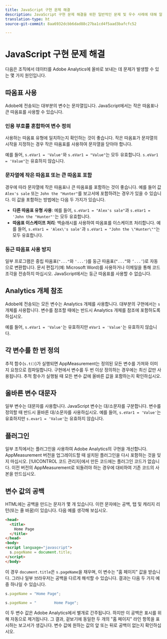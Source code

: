 ```yaml
---
title: JavaScript 구현 문제 해결
description: JavaScript 구현 문제 해결을 위한 일반적인 문제 및 우수 사례에 대해 알아봅니다.
translation-type: ht
source-git-commit: 8aa6932dcbb6dad88c27ba1cd4f5aad3bafcfc52

---
```



# JavaScript 구현 문제 해결

다음은 조직에서 데이터를 Adobe Analytics에 올바로 보내는 데 문제가 발생할 수 있는 몇 가지 원인입니다.

## 따옴표 사용

Adobe에 전송되는 대부분의 변수는 문자열입니다. JavaScript에서는 작은 따옴표나 큰 따옴표를 사용할 수 있습니다.

### 인용 부호를 혼합하여 변수 정의

사용하는 따옴표 유형에 일치하는지 확인하는 것이 좋습니다. 작은 따옴표가 문자열의 시작을 지정하는 경우 작은 따옴표를 사용하여 문자열을 닫아야 합니다.

예를 들어, `s.eVar1 = 'Value'`와 `s.eVar1 = "Value"`는 모두 유효합니다. `s.eVar1 = 'Value"`는 유효하지 않습니다.

### 문자열에 작은 따옴표 또는 큰 따옴표 포함

경우에 따라 문자열에 작은 따옴표나 큰 따옴표를 포함하는 것이 좋습니다. 예를 들어 값 `Alex's sale` 또는 `John the "Hunter"`를 보고서에 포함하려는 경우가 있을 수 있습니다. 이 값을 포함하는 방법에는 다음 두 가지가 있습니다.

* **다른 따옴표 유형 사용**: 예를 들어, `s.eVar1 = "Alex's sale"`과 `s.eVar1 = 'John the "Hunter"'`는 모두 유효합니다.
* **따옴표 이스케이프 처리**: 백슬래시를 사용하여 따옴표를 이스케이프 처리합니다. 예를 들어, `s.eVar1 = 'Alex\'s sale'`과 `s.eVar1 = "John the \"Hunter\""`는 모두 유효합니다.

### 둥근 따옴표 사용 방지

일부 프로그램은 중립 따옴표(`"..."`와 `'...'`)를 둥근 따옴표(`“...”`와 `‘...’`)로 자동으로 변환합니다. 문서 편집기(예: Microsoft Word)를 사용하거나 이메일을 통해 코드 조각을 전송하지 마십시오. JavaScript에서는 둥근 따옴표를 사용할 수 없습니다.

## Analytics 개체 참조

Adobe에 전송되는 모든 변수는 Analytics 개체를 사용합니다. 대부분의 구현에서는 `s` 개체를 사용합니다. 변수를 참조할 때에는 반드시 Analytics 개체를 참조에 포함하도록 하십시오.

예를 들어, `s.eVar1 = 'Value'`는 유효하지만 `eVar1 = 'Value'`는 유효하지 않습니다.

## 각 변수를 한 번 정의

추적 함수(`s.t()`)가 실행되면 AppMeasurement는 정의된 모든 변수를 가져와 이미지 요청으로 컴파일합니다. 구현에서 변수를 두 번 이상 정의하는 경우에는 최신 값만 사용됩니다. 추적 함수가 실행될 때 모든 변수 값에 올바른 값을 포함하는지 확인하십시오.

## 올바른 변수 대문자

일부 변수는 대문자를 사용합니다. JavaScript 변수는 대/소문자를 구분합니다. 변수를 정의할 때 반드시 올바른 대/소문자를 사용하십시오. 예를 들어, `s.eVar1 = 'Value'`는 유효하지만 `s.evar1 = 'Value'`는 유효하지 않습니다.

## 플러그인

일부 조직에서는 플러그인을 사용하여 Adobe Analytics의 구현을 개선합니다. AppMeasurement 버전을 업그레이드할 때 설치된 플러그인을 다시 포함하는 것을 잊지 마십시오. [!UICONTROL 코드 관리자]에서 만든 코드에는 플러그인 코드가 없습니다. 이전 버전의 AppMeasurement로 되돌려야 하는 경우에 대비하여 기존 코드의 사본을 만드십시오.

## 변수 값의 공백

HTML에는 공백을 만드는 문자가 몇 개 있습니다. 이런 문자에는 공백, 탭 및 캐리지 리턴(또는 줄 바꿈)이 있습니다. 다음 예를 생각해 보십시오.

```html
<head>
  <title>
    Home Page
  </title>
</head>
<body>
<script language="javascript">
  s.pageName = document.title;
</script>
</body>
```

이 경우 `document.title`은 `s.pageName`을 채우며, 이 변수는 &quot;홈 페이지&quot; 값을 받습니다. 그러나 일부 브라우저는 공백을 다르게 해석할 수 있습니다. 결과는 다음 두 가지 예 중 하나일 수 있습니다.

```js
s.pageName = "Home Page";
```

```js
s.pageName = "        Home Page";
```

이 두 변수 값은 Adobe Analytics에서 별개로 간주됩니다. 하지만 이 공백은 표시를 위해 자동으로 제거됩니다. 그 결과, 겉보기에 동일한 두 개의 &quot;홈 페이지&quot; 라인 항목을 표시하는 보고서가 생깁니다. 변수 값에 원하는 값의 앞 또는 뒤로 공백이 없는지 확인하십시오.
